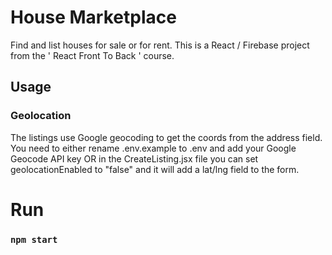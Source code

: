 # House Marketplace

Find and list houses for sale or for rent. This is a React / Firebase project from the ' React Front To Back ' course.

## Usage

### Geolocation

The listings use Google geocoding to get the coords from the address field. You need to either rename .env.example to .env and add your Google Geocode API key OR in the CreateListing.jsx file you can set geolocationEnabled to "false" and it will add a lat/lng field to the form.

# Run

### `npm start`
